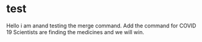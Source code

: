 # test
Hello i am anand
testing the merge command.
Add the command for COVID 19
Scientists are finding the medicines and we will win.
